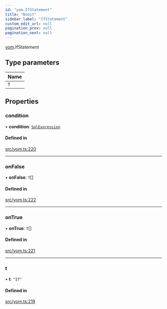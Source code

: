 ```yaml
---
id: "yom.IfStatement"
title: "Boost"
sidebar_label: "IfStatement"
custom_edit_url: null
pagination_prev: null
pagination_next: null
---
```


[yom](../namespaces/yom.md).IfStatement

## Type parameters

| Name |
| :------ |
| `T` |

## Properties

### condition

• **condition**: [`SqlExpression`](../namespaces/yom.md#sqlexpression)

#### Defined in

[src/yom.ts:220](https://github.com/yolmio/boost/blob/b239488/src/yom.ts#L220)

___

### onFalse

• **onFalse**: `T`[]

#### Defined in

[src/yom.ts:222](https://github.com/yolmio/boost/blob/b239488/src/yom.ts#L222)

___

### onTrue

• **onTrue**: `T`[]

#### Defined in

[src/yom.ts:221](https://github.com/yolmio/boost/blob/b239488/src/yom.ts#L221)

___

### t

• **t**: ``"If"``

#### Defined in

[src/yom.ts:219](https://github.com/yolmio/boost/blob/b239488/src/yom.ts#L219)

